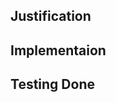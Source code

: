 <!-- GH PRs use Markdown formatting, see https://www.markdownguide.org/basic-syntax/ -->

## Justification
<!--- Why is this change required? What problem does it solve? -->
<!--- If this PR fully addresses an issue, please say "Fixes #1234", -->
<!--- as this will allow Github to automatically close the related Issue -->

## Implementaion
<!--- Explain what was done to address the problem/need -->
<!--- Also mention any known or possible side effects -->

## Testing Done
<!--- Please describe in detail how you tested your changes. -->
<!--- Include details of your testing environment, and the tests you -->
<!--- ran to see how your change affects other areas of the code, -->
<!--- etc. Then, include justifications for how your tests -->
<!--- demonstrate those affects. -->